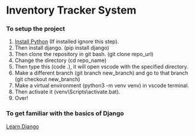 # Inventory Tracker System

### To setup the project
1. <a href="https://www.python.org/ftp/python/3.10.2/python-3.10.2-amd64.exe">Install Python</a> (If installed ignore this step).
2. Then install django. (pip install django)
3. Then clone the repository in git bash. (git clone repo_url)
4. Change the directory (cd repo_name)
5. Then type this (code .), it will open vscode with the specified directory.
6. Make a different branch (git branch new_branch) and go to that branch (git checkout new_branch)
7. Make a virtual environment (python3 -m venv venv) in vscode terminal.
8. Then activate it (venv\Scripts\activate.bat).
9. Over!

### To get familiar with the basics of Django 
<a href="https://realpython.com/get-started-with-django-1/">Learn Django</a>
